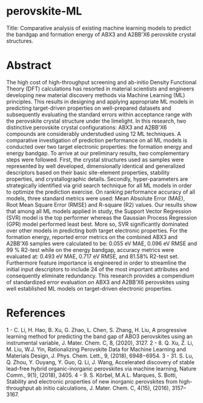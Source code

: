 # perovskite-ML
Title: Comparative analysis of existing machine learning models to predict the bandgap and formation energy of ABX3 and A2BB'X6 perovskite crystal structures.

# Abstract
The high cost of high-throughput screening and ab-initio Density Functional Theory (DFT) calculations has resorted in material scientists and engineers developing new material discovery methods via Machine Learning (ML) principles. This results in designing and applying appropriate ML models in predicting target-driven properties on well-prepared datasets and subsequently evaluating the standard errors within acceptance range with the perovskite crystal structure under the limelight. In this research, two distinctive perovskite crystal configurations: ABX3 and A2BB'X6 compounds are considerably understudied using 12 ML techniques. A comparative investigation of prediction performance on all ML models is conducted over two target electronic properties: the formation energy and energy bandgap. To arrive at our preliminary results, two complementary steps were followed. First, the crystal structures used as samples were represented by well developed, dimensionally identical and generalized descriptors based on their basic site-element properties, stability properties, and crystallographic details. Secondly, hyper-parameters are strategically identified via grid search technique for all ML models in order to optimize the prediction exercise. On ranking performance accuracy of all models, three standard metrics were used: Mean Absolute Error (MAE), Root Mean Square Error (RMSE) and R-square (R2) values. Our results show that among all ML models applied in study, the Support Vector Regression (SVR) model is the top performer whereas the Gaussian Process Regression (GPR) model performed least best. More so, SVR significantly dominated over other models in predicting both target electronic properties. For the formation energy, reported error metrics on the combined ABX3 and A2BB’X6 samples were calculated to be: 0.055 eV MAE, 0.096 eV RMSE and 99 % R2-test while on the energy bandgap, accuracy metrics were evaluated at: 0.493 eV MAE, 0.717 eV RMSE, and 81.58% R2-test set. Furthermore feature importance is engineered in order to streamline the initial input descriptors to include 24 of the most important attributes and consequently eliminate redundancy. This research provides a compendium of standardized error evaluation on ABX3 and A2BB’X6 perovskites using well established ML models on target-driven electronic properties.

# References
1 - C. Li, H. Hao, B. Xu, G. Zhao, L. Chen, S. Zhang, H. Liu, A progressive learning method for predicting the band gap of ABO3 perovskites using an instrumental variable, J. Mater. Chem. C, 8, (2020), 3127.
2 - 8.	Q. Xu, Z. Li, M. Liu, W.J. Yin, Rationalizing Perovskite Data for Machine Learning and Materials Design, J. Phys. Chem. Lett., 9, (2018), 6948−6954.
3 - 31.	S. Lu, Q. Zhou, Y. Ouyang, Y. Guo, Q. Li, J. Wang, Accelerated discovery of stable lead-free hybrid organic-inorganic perovskites via machine learning, Nature Comm., 9(1), (2018), 3405.
4 - 9.	S. Körbel, M.A.L. Marques, S. Botti, Stability and electronic properties of new inorganic perovskites from high-throughput ab initio calculations, J. Mater. Chem. C, 4(15), (2016), 3157–3167.
